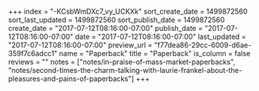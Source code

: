 +++
index = "-KCsbWmDXc7_vy_UCKXk"
sort_create_date = 1499872560
sort_last_updated = 1499872560
sort_publish_date = 1499872560
create_date = "2017-07-12T08:16:00-07:00"
publish_date = "2017-07-12T08:16:00-07:00"
date = "2017-07-12T08:16:00-07:00"
last_updated = "2017-07-12T08:16:00-07:00"
preview_url = "f77dea86-29cc-6009-d6ae-359f7c6adcc1"
name = "Paperback"
title = "Paperback"
is_column = false
reviews = ""
notes = ["notes/in-praise-of-mass-market-paperbacks", "notes/second-times-the-charm-talking-with-laurie-frankel-about-the-pleasures-and-pains-of-paperbacks"]
+++

